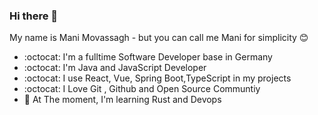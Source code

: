 ### Hi there 👋
My name is Mani Movassagh - but you can call me Mani for simplicity 😊
- :octocat: I'm a fulltime Software Developer base in Germany
- :octocat: I'm Java and JavaScript Developer
- :octocat: I use React, Vue, Spring Boot,TypeScript in my projects
- :octocat: I Love Git , Github and Open Source Communtiy
- :hammer:  At The moment, I'm learning Rust and Devops
